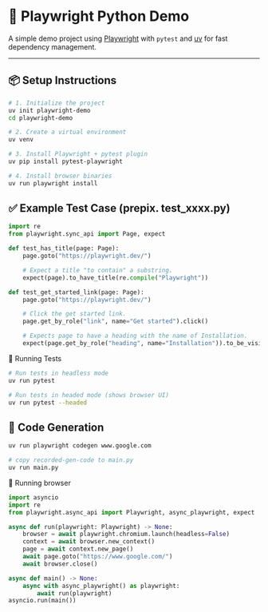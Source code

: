 # 🧪 Playwright Python Demo

A simple demo project using [Playwright](https://playwright.dev/python/) with `pytest` and [uv](https://github.com/astral-sh/uv) for fast dependency management.

---

## 📦 Setup Instructions
```bash
# 1. Initialize the project
uv init playwright-demo
cd playwright-demo

# 2. Create a virtual environment
uv venv

# 3. Install Playwright + pytest plugin
uv pip install pytest-playwright

# 4. Install browser binaries
uv run playwright install
```


## ✅ Example Test Case (prepix. test_xxxx.py)
```python
import re
from playwright.sync_api import Page, expect

def test_has_title(page: Page):
    page.goto("https://playwright.dev/")

    # Expect a title "to contain" a substring.
    expect(page).to_have_title(re.compile("Playwright"))

def test_get_started_link(page: Page):
    page.goto("https://playwright.dev/")

    # Click the get started link.
    page.get_by_role("link", name="Get started").click()

    # Expects page to have a heading with the name of Installation.
    expect(page.get_by_role("heading", name="Installation")).to_be_visible()
```

🚀 Running Tests
```bash
# Run tests in headless mode
uv run pytest

# Run tests in headed mode (shows browser UI)
uv run pytest --headed
```


## 🔁 Code Generation
```bash
uv run playwright codegen www.google.com

# copy recorded-gen-code to main.py
uv run main.py
```

🚀 Running browser
```python
import asyncio
import re
from playwright.async_api import Playwright, async_playwright, expect

async def run(playwright: Playwright) -> None:
    browser = await playwright.chromium.launch(headless=False)
    context = await browser.new_context()
    page = await context.new_page()
    await page.goto("https://www.google.com/")
    await browser.close()

async def main() -> None:
    async with async_playwright() as playwright:
        await run(playwright)
asyncio.run(main())
```




